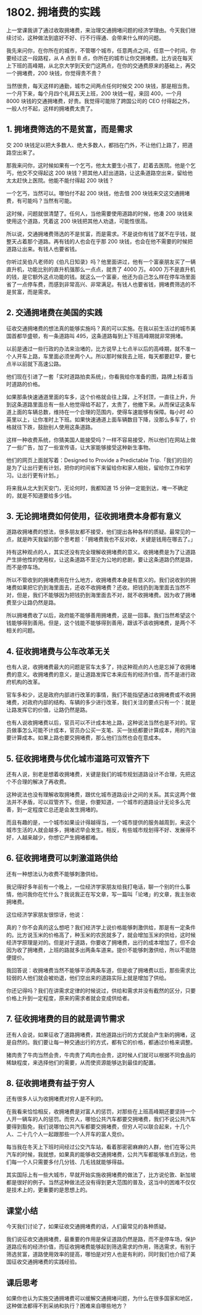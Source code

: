 # 1802. 拥堵费的实践

上一堂课我讲了通过收取拥堵费，来治理交通拥堵问题的经济学理由。今天我们继续讨论，这种做法到底好不好、行不行得通、会带来什么样的问题。

我先来问你，在你所在的城市，不管哪个城市，任意两点之间，任意一个时间，你要经过这一段路程，从 A 点到 B 点，你所在的城市让你交拥堵费。比方说在每天上下班的高峰期，从北京大学到天安门这两点，在你的交通费原来的基础上，再交一个拥堵费，200 块钱，你觉得贵不贵？

当然很贵，每天这样的通勤，城市之间两点任何时候交 200 块钱，那是相当贵。一个月下来，每个月四个礼拜五天上班，200 块钱一程，来回 400，一个月 8000 块钱的交通拥堵费，好贵。我觉得可能除了跨国公司的 CEO 付得起之外，一般人付不起，这样的拥堵费太贵了。

## 1. 拥堵费筛选的不是贫富，而是需求

交 200 块钱足以把大多数人、绝大多数人，都挡在门外，不让他们上路了，把道路空出来了。

那我来问你，这时候如果有一个乞丐，他太太要生小孩了，赶着去医院。他是个乞丐，他交不交得起这 200 块钱？把其他人赶出道路，让这条道路空出来，留给他太太赶快上医院。他能不能付得起 200 块钱？

一个乞丐，当然可以。哪怕付不起 200 块钱，他去借 200 块钱来交这交通拥堵费，有可能吗？当然有可能。

这时候，问题就很清楚了。任何人，当他需要使用道路的时候，他凑 200 块钱来使用这个道路，凭着这 200 块钱把其他人劝退，可能性很高。

所以说，交通拥堵费筛选的不是贫富，而是需求。不是说你有钱了就不在乎钱，就整天占着那个道路。再有钱的人也会在乎那 200 块钱，也会在他不需要的时候把道路让出来。有钱人也要省钱。

你听过吴伯凡老师的《伯凡日知录》吗？他里面讲过，他有一个富豪朋友买了一辆直升机，功能比别的直升机强那么一点点，就贵了 4000 万。4000 万不是直升机的钱，是它额外这点功能的钱。就这么一个富豪，他还为自己怎么样在停车场里面省了一点停车费，而感到非常高兴、非常满足。有钱人也要省钱，拥堵费筛选的不是贫富，而是需求。

## 2. 交通拥堵费在美国的实践

征收交通拥堵费的想法真的能够实施吗？真的可以实施。在我以前生活过的城市美国首都华盛顿，有一条道路叫 495，这条道路每到上下班高峰期就非常拥堵。

以前是通过一些行政的办法来治堵的，比方说早上七点半以后的高峰期，就不准一个人开车上路，车里面必须坐两个人。所以那时候我去上班，每天都要赶早，要七点半以前就下高速公路。

他们现在引进了一套「实时道路拍卖系统」，你看我给你准备的图，路牌上标着当时道路的价格。

如果那条快速通道里面的车多，这个价格就会往上蹿，上不封顶，一直往上升，升到这条道路里面总有一些人他觉得给不起了，太贵了，他撤下来。从而保证这条车道上面的车辆总数，维持在一个合理的范围内，使得车速能够有保障。每小时 40 英里以上，让你准时上下班。如果快速通道上面车辆数目下降，没那么多车了，价格就往下跌，鼓励别人使用这条道路。

 


这样一种收费系统，你猜美国人能接受吗？一样不容易接受，所以他们在网站上做了一些广告，加了一些宣传语，让大家能够接受这种新生事物。

他们的网页上面就写着：Designed to Provide a Predictable Trip.「我们的目的是为了让出行更有计划，把你的时间省下来留给你和家人相处，留给你工作和学习。让出行更有计划。」

将来我从北大到天安门，无论何时，我都知道 15 分钟一定能到达，唯一不确定的，就是不知道要给多少钱。

## 3. 无论拥堵费如何使用，征收拥堵费本身都有意义

道路收拥堵费的想法，很多朋友都不接受，他们提出各种各样的质疑。最常见的一点，就是昨天我留的那个思考题：「拥堵费我也不反对收，关键是钱用在哪去了。」

持有这种观点的人，其实还没有完全理解收拥堵费的意义。收拥堵费是为了让道路产生排他性的使用权，让这条道路不至沦为公地的悲剧，要让这条道路仍然是路，而不是停车场。

所以不管收到的拥堵费用在什么地方，收拥堵费本身是有意义的。我们说收到的拥堵费如果把它扔到海里面去，还收不收拥堵费？还收。把钱扔到海里面去当然不对，但是，我们不能够因为把钱扔到海里面去不对，就不收拥堵费。因为收了拥堵费至少让路仍然是路。

所以拥堵费收了以后，政府能不能够善用拥堵费，这是一回事。我们当然希望这个钱能够得到善用。但是，这个钱能不能够得到善用，跟该不该收拥堵费，是两个不相关的问题。

## 4. 征收拥堵费与公车改革无关

也有人说，收拥堵费最大的问题是官车太多了，持这种观点的人也是忘掉了收拥堵费的意义。收拥堵费的意义，是让道路发挥它本来应有的经济价值，而不是进行政府机构的改革。

官车多和少，这是政府内部进行改革的事情，我们不能指望通过收拥堵费或不收拥堵费，对政府内部的结构、车辆的多少进行改革，我们关注的要点只有一个：就是让路发挥它的价值，让路仍然是路。

也有人说收拥堵费以后，官员可以不计成本地上路，这种说法当然也是不对的。官员做事怎么可能不计成本，官员办公买一支笔、买一张纸都要计算成本，用的汽油要计算成本。如果上路也要交拥堵费，那么他们当然也会在意成本。

## 5. 征收拥堵费与优化城市道路可双管齐下

还有人说，别老是想着收拥堵费，关键是我们的城市规划道路设计不合理，先把这个不合理的解决了再收费。

这种说法也没有理解收取拥堵费，跟优化城市道路设计之间的关系。其实这两个做法并不矛盾，可以双管齐下。但是，你要知道，一个城市的道路设计无论多么完善，到一定程度它总还是会发生拥堵的。

而且有趣的是，一个城市如果设计得越得当，一个城市提供的服务越周到，来这个城市生活的人就会越多，拥堵迟早会发生。相反，有些城市规划得不好、发展得不好，人越来越少，你想它产生拥堵都难。

## 6. 征收拥堵费可以刺激道路供给

还有一种想法认为收费不能够刺激供给。

我记得好多年前有一个晚上，一位经济学家朋友给我打电话，聊一个别的什么事情，他问我你在忙什么？我说我正在写文章，写一篇叫「论堵」的文章，我主张收拥堵费。

这位经济学家朋友很惊讶，他说：

真的？你不会真的这么想吧？我们经济学上说价格能够刺激供给，那是有一定条件的。比方说玉米的价格高了，种玉米的农民就多了，就会增加玉米的供给，这时候经济学原理是对的。但是对于道路，你要收了拥堵费，出行的成本增加了，但不会因为收了拥堵费，上班的路就多出两条车道来。提价不能够刺激供给，所以不能随便提价。

我回答说：收拥堵费当然不能够平添两条车道，但是收了拥堵费以后，那些需求比较弱的人他们就会被劝退，他们空出来的道路实际上就是增加了供给。

你还记得吗？我们在讲需求定律的时候说过，供给和需求并没有截然的区分，只要价格上升到一定程度，原来的需求者就会变成供给者。

## 7. 征收拥堵费的目的就是调节需求

还有人会说，如果征收了道路拥堵费，其他道路出行的方式就会产生新的拥堵，这是自然的。我们要让每一种交通出行的方式，都有它的价格，都通过价格来调整。

猪肉贵了牛肉当然会贵，牛肉贵了鸡肉也会贵，这时候人们就可以根据不同食品的稀缺程度，来选择他们的需要，从而使资源能够达到最佳的配置。

## 8. 征收拥堵费有益于穷人

还有很多人认为收拥堵费对穷人是不利的。

在我看来恰恰相反，收拥堵费是对富人的惩罚，对那些在上班高峰期还要坚持一个人开一辆车的人的惩罚。而穷人，哪怕公共汽车都要交拥堵费，我们不说公共汽车要得到豁免，我们说哪怕公共汽车都要交拥堵费，但穷人可以联合起来，十几个人、二十几个人一起跟那些一个人开车的富人竞价。

每当我在冬天上下班时间经过公交汽车站，看着那密密麻麻的人群，他们在等公共汽车的时候，我就想，如果真的能够收交通拥堵费，公共汽车都能够准点到达，他们每一个人只需要多付几分钱、几毛钱就能够得益。

其实国际上有一些大城市，早就开始实施收拥堵费的做法了，比方说伦敦、新加坡都是很好的例子。当然这种做法还没有得到更大范围的普及，这当中的困难不仅仅是技术上的，更重要的是思想上的。

## 课堂小结

今天我们讨论了，如果征收交通拥堵费的话，人们最常见的各种质疑。

我们说征收交通拥堵费，最重要的作用是保证道路仍然是路，而不是停车场，保护道路应有的经济价值，而征收拥堵费能够起到筛选需求的作用，筛选需求，有别于筛选贫富，道路使用效率的提高，哪怕是对穷人也是有利的，同时我们也介绍了美国征收交通拥堵费的实践经验。

## 课后思考

如果你也认为实施交通拥堵费可以缓解交通拥堵问题，为什么在很多国家和地区，这种做法都得不到采纳和执行？困难来自哪些地方？

